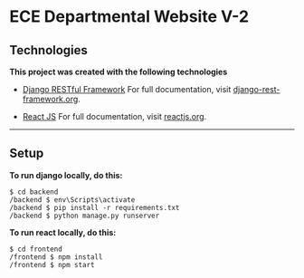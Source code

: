 # ECE Departmental Website V-2

## Technologies

**This project was created with the following technologies**
* [Django RESTful Framework](https://github.com/encode/django-rest-framework)
For full documentation, visit [django-rest-framework.org](https://www.django-rest-framework.org/).

* [React JS](https://github.com/reactjs/reactjs.org)
For full documentation, visit [reactjs.org](https://www.reactjs.org/docs/).

---

## Setup
**To run django locally, do this:**
```
$ cd backend
/backend $ env\Scripts\activate
/backend $ pip install -r requirements.txt
/backend $ python manage.py runserver
```

**To run react locally, do this:**
```
$ cd frontend
/frontend $ npm install
/frontend $ npm start
```